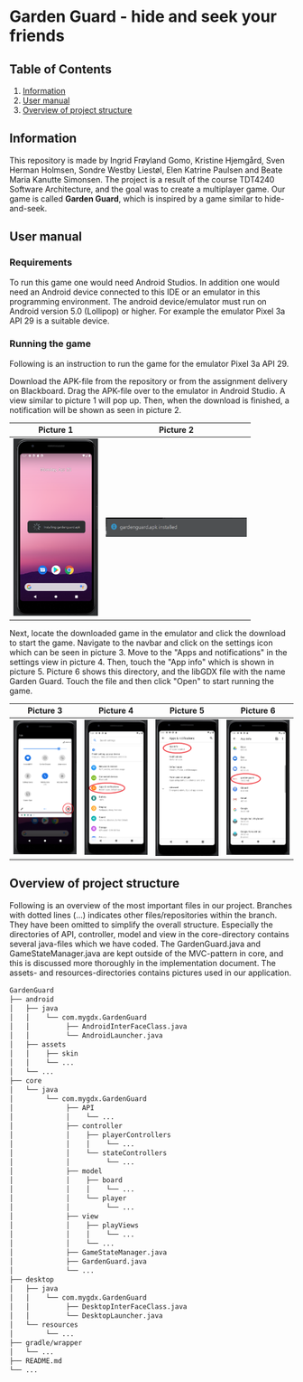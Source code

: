 # Garden Guard - hide and seek your friends

## **Table of Contents**
1. [Information](#Information) 
2. [User manual](#Howto)
3. [Overview of project structure](#Overview)


## Information <a name="Information"></a>
This repository is made by Ingrid Frøyland Gomo, Kristine Hjemgård, Sven Herman Holmsen, 
Sondre Westby Liestøl, Elen Katrine Paulsen and Beate Maria Kanutte Simonsen. 
The project is a result of the course TDT4240 Software Architecture, and the goal was to create a multiplayer game.
Our game is called __Garden Guard__, which is inspired by a game similar to hide-and-seek.

## User manual <a name="Howto"></a>

### Requirements
To run this game one would need Android Studios. In addition one would need an Android device connected to this IDE or an emulator in this programming environment. The android device/emulator must run on Android version 5.0 (Lollipop) or higher. For example the emulator Pixel 3a API 29 is a suitable device. 

### Running the game
Following is an instruction to run the game for the emulator Pixel 3a API 29. 

Download the APK-file from the repository or from the assignment delivery on Blackboard. Drag the APK-file over to the emulator in Android Studio. A view similar to picture 1 will pop up. Then, when the download is finished, a notification will be shown as seen in picture 2.

Picture 1 | Picture 2
:------------:|:------------------:
<img src="/readme_images/1_install.png" width="150" /> | <img src="/readme_images/2_installed.png" width="250" />

Next, locate the downloaded game in the emulator and click the download to start the game. Navigate to the navbar and click on the settings icon which can be seen in picture 3. Move to the "Apps and notifications" in the settings view in picture 4. Then, touch the "App info" which is shown in picture 5. Picture 6 shows this directory, and the libGDX file with the name Garden Guard. Touch the file and then click "Open" to start running the game.

Picture 3 | Picture 4 | Picture 5 | Picture 6 
:------------:|:------------------:|:---------:|:---------:
<img src="/readme_images/3_navbar_marked.png" width="150" /> | <img src="/readme_images/4_settings_marked.png" width="150" /> | <img src="/readme_images/5_appsANDnotfications_marked.png" width="150" /> | <img src="/readme_images/6_apps_marked.png" width="150" />

## Overview of project structure <a name="Overview"></a>
Following is an overview of the most important files in our project. Branches with dotted lines (...) 
indicates other files/repositories within the branch. They have been omitted to simplify the 
overall structure. Especially the directories of API, controller, model and view in the core-directory contains several java-files which we have coded. The GardenGuard.java and GameStateManager.java are kept outside of the MVC-pattern in core, and this is discussed more thoroughly in the implementation document. The assets- and resources-directories contains pictures used in our application.

```
GardenGuard
├── android
│   ├── java
│   │    └── com.mygdx.GardenGuard
│   │         ├── AndroidInterFaceClass.java
│   │         └── AndroidLauncher.java
│   ├── assets
│   │    ├── skin
│   │    └── ...
│   └── ...
├── core
│   └── java
│        └── com.mygdx.GardenGuard
│             ├── API
│             │    └── ...
│             ├── controller
│             │    ├── playerControllers
│             │    │    └── ...
│             │    └── stateControllers
│             │         └── ...
│             ├── model
│             │    ├── board
│             │    │    └── ...
│             │    └── player
│             │         └── ...
│             ├── view
│             │    ├── playViews
│             │    │    └── ...
│             │    └── ...
│             ├── GameStateManager.java
│             ├── GardenGuard.java
│             └── ...
├── desktop
│   ├── java
│   │    └── com.mygdx.GardenGuard
│   │         ├── DesktopInterFaceClass.java
│   │         └── DesktopLauncher.java
│   └── resources
│        └── ...
├── gradle/wrapper
│   └── ...
├── README.md
└── ...
```
